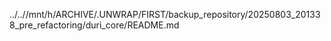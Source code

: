 ../..//mnt/h/ARCHIVE/.UNWRAP/FIRST/backup_repository/20250803_201338_pre_refactoring/duri_core/README.md